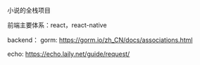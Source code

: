 小说的全栈项目

前端主要体系：react，react-native


backend：
gorm:
https://gorm.io/zh_CN/docs/associations.html

echo:
https://echo.laily.net/guide/request/